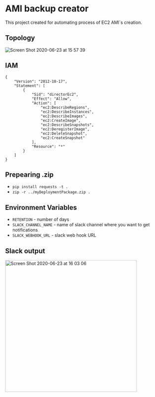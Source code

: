 # AMI backup creator

This project created for automating process of EC2 AMI`s creation.

## Topology

![Screen Shot 2020-06-23 at 15 57 39](https://user-images.githubusercontent.com/14246521/85406380-65f5f480-b56a-11ea-80a9-dd1df79f31ea.png)

## IAM

```
{
    "Version": "2012-10-17",
    "Statement": [
        {
            "Sid": "directorEc2",
            "Effect": "Allow",
            "Action": [
                "ec2:DescribeRegions",
                "ec2:DescribeInstances",
                "ec2:DescribeImages",
                "ec2:CreateImage",
                "ec2:DescribeSnapshots",
                "ec2:DeregisterImage",
                "ec2:DeleteSnapshot",
                "ec2:CreateSnapshot"
            ],
            "Resource": "*"
        }
    ]
}
```

## Prepearing .zip

- `pip install requests -t .`
- `zip -r ../myDeploymentPackage.zip .`

## Environment Variables

- `RETENTION`            -  number of days
- `SLACK_CHANNEL_NAME`   -  name of slack channel where you want to get notifications
- `SLACK_WEBHOOK_URL`    -  slack web hook URL

## Slack output

<img width="425" alt="Screen Shot 2020-06-23 at 16 03 06" src="https://user-images.githubusercontent.com/14246521/85408382-1e249c80-b56d-11ea-802f-4fee69f912cd.png">
